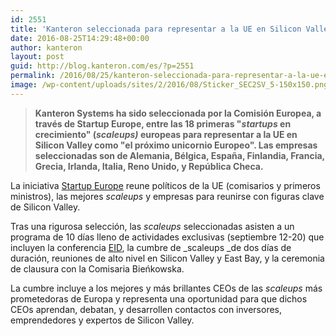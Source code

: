 ```yaml
---
id: 2551
title: 'Kanteron seleccionada para representar a la UE en Silicon Valley como "el próximo unicornio Europeo"'
date: 2016-08-25T14:29:48+00:00
author: kanteron
layout: post
guid: http://blog.kanteron.com/es/?p=2551
permalink: /2016/08/25/kanteron-seleccionada-para-representar-a-la-ue-en-silicon-valley-como-el-proximo-unicornio-europeo/
image: /wp-content/uploads/sites/2/2016/08/Sticker_SEC2SV_5-150x150.png
---
```

> **Kanteron Systems ha sido seleccionada por la Comisión Europea, a través de Startup Europe, entre las 18 primeras "_startups_ en crecimiento" (_scaleups)_ europeas para representar a la UE en Silicon Valley como "el próximo unicornio Europeo". Las empresas seleccionadas son de Alemania, Bélgica, España, Finlandia, Francia, Grecia, Irlanda, Italia, Reno Unido, y República Checa.**

La iniciativa <a href="http://sec2sv.com/" target="_blank">Startup Europe</a> reune políticos de la UE (comisarios y primeros ministros), las mejores _scaleups_ y empresas para reunirse con figuras clave de Silicon Valley.

Tras una rigurosa selección, las _scaleups_ seleccionadas asisten a un programa de 10 días lleno de actividades exclusivas (septiembre 12-20) que incluyen la conferencia <a href="http://eid.mindthebridge.com/" target="_blank">EID</a>, la cumbre de _scaleups _de dos días de duración, reuniones de alto nivel en Silicon Valley y East Bay, y la ceremonia de clausura con la Comisaria Bieńkowska.

La cumbre incluye a los mejores y más brillantes CEOs de las _scaleups_ más prometedoras de Europa y representa una oportunidad para que dichos CEOs aprendan, debatan, y desarrollen contactos con inversores, emprendedores y expertos de Silicon Valley.